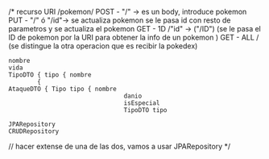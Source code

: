 /*
    recurso URI
        /pokemon/
            POST - "/" -> es un body, introduce pokemon
            PUT -  "/" ó "/id"-> se actualiza pokemon se le pasa id con resto de parametros y se actualiza el pokemon
            GET - 1D /"id" -> ("/ID") (se le pasa el ID de pokemon por la URI para obtener la info de un pokemon )
            GET -  ALL / (se distingue la otra operacion que es recibir la pokedex)

    nombre
    vida 
    TipoDTO { tipo { nombre
            { 
    AtaqueDTO { Tipo tipo { nombre
                                    danio
                                    isEspecial
                                    TipoDTO tipo
    
    JPARepository
    CRUDRepository

// hacer extense de una de las dos, vamos a usar JPARepository
*/